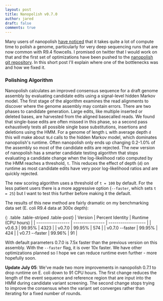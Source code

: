 ```yaml
---
layout: post
title: Nanopolish v0.7.0
author: jared
draft: false
comments: true
---
```


Many users of nanopolish [have noticed](https://twitter.com/BioMickWatson/status/870014676456927232) that it takes quite a lot of compute time to polish a genome, particularly for very deep sequencing runs that are now common with R9.4 flowcells. I promised on twitter that I would work on that and the first set of optimizations have been pushed to the [nanopolish git repository](http://github.com/jts/nanopolish). In this short post I'll explain where one of the bottlenecks was and how we fixed it.

### Polishing Algorithm ### 

Nanopolish calculates an improved consensus sequence for a draft genome assembly by evaluating candidate edits using a signal-level hidden Markov model. The first stage of the algorithm examines the read alignments to discover where the genome assembly may contain errors. There are two phases to candidate generation. Large edits, like multiple inserted or deleted bases, are harvested from the aligned basecalled reads. We found that single-base edits are often missed in this phase, so a second pass exhaustively tests all possible single base substitutions, insertions and deletions using the HMM. For a genome of length `L` with average depth `d` this will make about `9Ld` calls to the hidden Markov model, which dominates nanopolish's runtime. Often nanopolish only ends up changing 0.2-1.0% of the assembly so most of the candidate edits are rejected. The new version of nanopolish has a smarter candidate testing algorithm that stops evaluating a candidate change when the log-likelihood ratio computed by the HMM reaches a threshold, `t`. This reduces the effect of depth (`d`) on runtime as most candidate edits have very poor log-likelihood ratios and are quickly rejected. 

The new scoring algorithm uses a threshold of `t = 100` by default. For the less patient users there is a more aggressive option (`--faster`, which sets `t = 25`) but I want to test this further before making it the default.

The results of this new method are fairly dramatic on my benchmarking data set (E. coli R9.4 data at 300x depth):

{: .table .table-striped .table-post}
| Version           | Percent Identity | Runtime (CPU hours)  |
| ----------------- | ---------------- | -------------------  |
|  v0.6.3           |          99.95%  |              4323    |
|  v0.7.0           |          99.95%  |               574    |
|  v0.7.0 --faster  |          99.95%  |               424    |
|  v0.7.1 --faster  |          99.96%  |                91    |

With default parameters 0.7.0 is 7.5x faster than the previous version on this assembly. With the `--faster` flag, it is over 10x faster. We have other optimizations planned so I hope we can reduce runtime even further - more hopefully soon.

**Update July 05**: We've made two more improvements in nanopolish 0.7.1 to drop runtime on E. coli down to 91 CPU hours. The first change reduces the length of the event sequence and reference region that are input into the HMM during candidate variant screening. The second change stops trying to improve the consensus when the variant set converges rather than iterating for a fixed number of rounds. 

